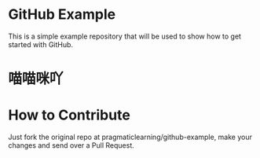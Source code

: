 GitHub Example
==============

This is a simple example repository that will be used to show how to get started with GitHub.

喵喵咪吖
=================

How to Contribute
=================

Just fork the original repo at pragmaticlearning/github-example, make your changes and send over a Pull Request.
